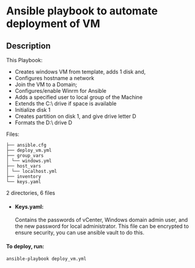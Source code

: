 # Ansible playbook to automate deployment of VM

## Description

This Playbook:

- Creates windows VM from template, adds 1 disk and,
- Configures hostname a network
- Join the VM to a Domain;
- Configures/enable Winrm for Ansible
- Adds a specified user to local group of the Machine
- Extends the C:\ drive if space is available
- Initialize disk 1
- Creates partition on disk 1, and give drive letter D
- Formats the D:\ drive D

Files:

```
├── ansible.cfg
├── deploy_vm.yml
├── group_vars
│ └── windows.yml
├── host_vars
│ └── localhost.yml
├── inventory
└── keys.yaml
```

2 directories, 6 files

- #### Keys.yaml:
  Contains the passwords of vCenter, Windows domain admin user, and the new password for local administrator.
  This file can be encrypted to ensure security, you can use ansible vault to do this.

#### To deploy, run:

    ansible-playbook deploy_vm.yml
